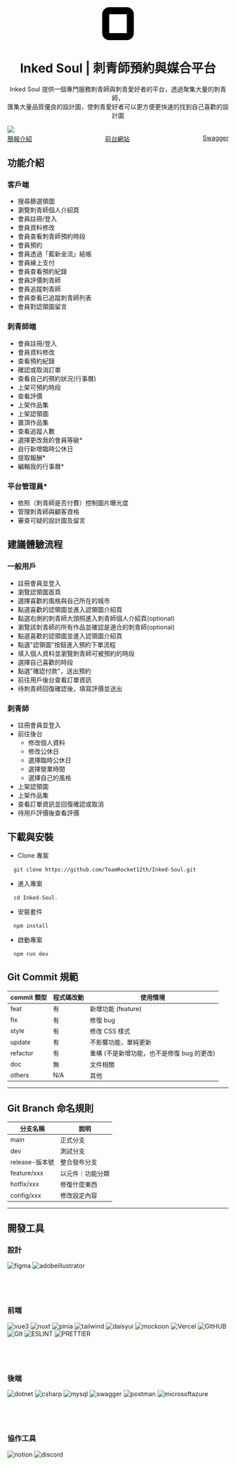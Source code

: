 <div align="center">
  <img src="./public/logo-white.png" style="width:40px; background:black; border-radius:16px; padding: 16px "/>
  <h1>Inked Soul | 刺青師預約與媒合平台</h1>
  <p>Inked Soul 提供一個專門服務刺青師與刺青愛好者的平台，透過聚集大量的刺青師，</br>匯集大量品質優良的設計圖，使刺青愛好者可以更方便更快速的找到自己喜歡的設計圖</p>
</div>
<div>
<img src="./public/home-banner.svg"/>
<div align="center" style="display:flex;justify-content: space-between; margin-bottom: 16px">
    <a href="https://file.notion.so/f/s/3b22b365-5319-4e21-bd88-92e39a9811f0/%E5%B0%88%E9%A1%8C%E7%B0%A1%E5%A0%B1.pdf?id=27818b1d-7675-4c3c-81b7-0b784664d5b1&table=block&spaceId=e71a0075-a30a-431a-9a61-9b7506cf3156&expirationTimestamp=1691625600000&signature=hYdd4Tn-umTlN_qK1xbmiYFO7UmZ0Lzwdx-Xes_4lRY&downloadName=%E5%B0%88%E9%A1%8C%E7%B0%A1%E5%A0%B1.pdf">簡報介紹</a>
    <a href="https://inked-soul.vercel.app/" >前台網站</a>
<!--     <a href="https://github.com/TeamRocket12th/Inked-Soul.git">後台repo</a> -->
<!--     <a href="https://www.notion.so/96066b6702a34a8ab86eeeaf6c499480?v=2a8b8062037a49a88990704fc81016d3">API list</a> -->
    <a href="https://inkedsoul.rocket-coding.com/swagger/index.html?url=/swagger/v1/swagger.json">Swagger</a>
</div>
</div>

## 功能介紹

### 客戶端

- 搜尋篩選領圖
- 瀏覽刺青師個人介紹頁
- 會員註冊/登入
- 會員資料修改
- 會員查看刺青師預約時段
- 會員預約
- 會員透過「藍新金流」結帳
- 會員線上支付
- 會員查看預約紀錄
- 會員評價刺青師
- 會員追蹤刺青師
- 會員查看已追蹤刺青師列表
- 會員對認領圖留言

### 刺青師端

- 會員註冊/登入
- 會員資料修改
- 查看預約紀錄
- 確認或取消訂單
- 查看自己的預約狀況(行事曆)
- 上架可預約時段
- 查看評價
- 上架作品集
- 上架認領圖
- 置頂作品集
- 查看追蹤人數
- 選擇更改我的會員等級\*
- 自行新增臨時公休日
- 提取報酬\*
- 編輯我的行事曆\*

### 平台管理員\*

- 依照（刺青師是否付費）控制圖片曝光度
- 管理刺青師與顧客資格
- 審查可疑的設計圖及留言

## 建議體驗流程

### 一般用戶

- 註冊會員並登入
- 瀏覽認領圖首頁
- 選擇喜歡的風格與自己所在的城市
- 點選喜歡的認領圖並進入認領圖介紹頁
- 點選右側的刺青師大頭照進入刺青師個人介紹頁(optional)
- 瀏覽該刺青師的所有作品並確認是適合的刺青師(optional)
- 點選喜歡的認領圖並進入認領圖介紹頁
- 點選"認領圖"按鈕進入預約下單流程
- 填入個人資料並瀏覽刺青師可被預約的時段
- 選擇自己喜歡的時段
- 點選"確認付款"，送出預約
- 前往用戶後台查看訂單資訊
- 待刺青師回復確認後，填寫評價並送出

### 刺青師

- 註冊會員並登入
- 前往後台
  - 修改個人資料
  - 修改公休日
  - 選擇臨時公休日
  - 選擇營業時間
  - 選擇自己的風格
- 上架認領圖
- 上架作品集
- 查看訂單資訊並回復確認或取消
- 待用戶評價後查看評價

## 下載與安裝

- Clone 專案

```
  git clone https://github.com/TeamRocket12th/Inked-Soul.git
```

- 進入專案

```
  cd Inked-Soul.
```

- 安裝套件

```
  npm install
```

- 啟動專案

```
  npm run dev
```

## Git Commit 規範

| commit 類型 | 程式碼改動 | 使用情境                                   |
| ----------- | ---------- | ------------------------------------------ |
| feat        | 有         | 新增功能 (feature)                         |
| fix         | 有         | 修復 bug                                   |
| style       | 有         | 修改 CSS 樣式                              |
| update      | 有         | 不影響功能，單純更新                       |
| refactor    | 有         | 重構 (不是新增功能，也不是修復 bug 的更改) |
| doc         | 無         | 文件相關                                   |
| others      | N/A        | 其他                                       |

---

## Git Branch 命名規則

| 分支名稱       | 說明             |
| -------------- | ---------------- |
| main           | 正式分支         |
| dev            | 測試分支         |
| release-版本號 | 整合發布分支     |
| feature/xxx    | 以元件｜功能分類 |
| hotfix/xxx     | 修復什麼東西     |
| config/xxx     | 修改設定內容     |

---

## 開發工具

### 設計
<p style="margin-bottom: 80px">
  <img alt='figma' src='https://img.shields.io/badge/Figma-F24E1E?style=for-the-badge&logo=figma&logoColor=white'>
  <img alt='adobeillustrator' src='https://img.shields.io/badge/Adobe%20Illustrator-FF9A00?style=for-the-badge&logo=adobeillustrator&logoColor=white&color=%23FF9A00'>
</p>

### 前端
<p style="margin-bottom: 80px">
  <img alt='vue3' src='https://img.shields.io/badge/Vue%20js-35495E?style=for-the-badge&logo=vuedotjs&logoColor=4FC08D'>
  <img alt='nuxt' src='https://img.shields.io/badge/Nuxt-n?style=for-the-badge&logo=nuxtdotjs&logoColor=white&color=%2300DC82'>
  <img alt='pinia' src='https://img.shields.io/badge/Pinia-vue?style=for-the-badge&logoColor=white&color=yellow'>
  <img alt='tailwind' src='https://img.shields.io/badge/Tailwind-CSS?style=for-the-badge&logo=tailwindcss&logoColor=white&color=%2306B6D4'>
  <img alt='daisyui' src='https://img.shields.io/badge/daisyUI-css?style=for-the-badge&logo=daisyui&logoColor=white&color=%235A0EF8'>
  <img alt='mockoon' src='https://img.shields.io/badge/mockoon-api?style=for-the-badge&logoColor=white&color=gray'>
  <img alt="Vercel" src="https://img.shields.io/badge/Vercel-000000?style=for-the-badge&logo=vercel&logoColor=white" />
  <img alt="GItHUB" src="https://img.shields.io/badge/GitHub-100000?style=for-the-badge&logo=github&logoColor=white" />
  <img alt="GIt" src="https://img.shields.io/badge/GIT-E44C30?style=for-the-badge&logo=git&logoColor=white" />
  <img alt="ESLINT" src="https://img.shields.io/badge/eslint-3A33D1?style=for-the-badge&logo=eslint&logoColor=white" />
  <img alt="PRETTIER" src="https://img.shields.io/badge/prettier-1A2C34?style=for-the-badge&logo=prettier&logoColor=F7BA3E" />
</p>

### 後端
<p style="margin-bottom: 80px">
  <img alt='dotnet' src='https://img.shields.io/badge/.NET-512BD4?style=for-the-badge&logo=dotnet&logoColor=white'>
  <img alt='csharp' src='https://img.shields.io/badge/C%23-backend?style=for-the-badge&logo=csharp&logoColor=white&color=%23239120'>
  <img alt='mysql' src='https://img.shields.io/badge/MySQL-005C84?style=for-the-badge&logo=mysql&logoColor=white'>
  <img alt='swagger' src='https://img.shields.io/badge/Swagger-85EA2D?style=for-the-badge&logo=Swagger&logoColor=white'>
  <img alt='postman' src='https://img.shields.io/badge/Postman-FF6C37?style=for-the-badge&logo=Postman&logoColor=white'>
  <img alt='microsoftazure' src='https://img.shields.io/badge/Microsoft_Outlook-0078D4?style=for-the-badge&logo=microsoft-outlook&logoColor=white'>
</p>

### 協作工具
<p style="margin-bottom: 80px">
  <img alt='notion' src='https://img.shields.io/badge/Notion-000000?style=for-the-badge&logo=notion&logoColor=white'>
  <img alt='discord' src='https://img.shields.io/badge/Discord-5865F2?style=for-the-badge&logo=discord&logoColor=white'>
</p> 
